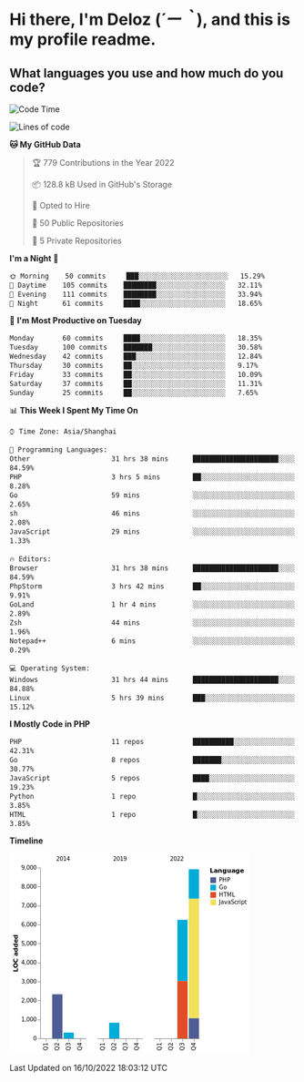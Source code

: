 # **Hi there, I'm Deloz (*´ー｀*), and this is my profile readme.**
<!--  [![Profile views](https://gpvc.arturio.dev/dank-del)](https://github.com/dank-del) -->
## **What languages you use and how much do you code?**

<!--START_SECTION:waka-->
![Code Time](http://img.shields.io/badge/Code%20Time-37%20hrs%2023%20mins-blue)

![Lines of code](https://img.shields.io/badge/From%20Hello%20World%20I%27ve%20Written-19%20Thousand%20lines%20of%20code-blue)

**🐱 My GitHub Data** 

> 🏆 779 Contributions in the Year 2022
 > 
> 📦 128.8 kB Used in GitHub's Storage 
 > 
> 💼 Opted to Hire
 > 
> 📜 50 Public Repositories 
 > 
> 🔑 5 Private Repositories  
 > 
**I'm a Night 🦉** 

```text
🌞 Morning    50 commits     ███░░░░░░░░░░░░░░░░░░░░░░   15.29% 
🌆 Daytime    105 commits    ████████░░░░░░░░░░░░░░░░░   32.11% 
🌃 Evening    111 commits    ████████░░░░░░░░░░░░░░░░░   33.94% 
🌙 Night      61 commits     ████░░░░░░░░░░░░░░░░░░░░░   18.65%

```
📅 **I'm Most Productive on Tuesday** 

```text
Monday       60 commits     ████░░░░░░░░░░░░░░░░░░░░░   18.35% 
Tuesday      100 commits    ███████░░░░░░░░░░░░░░░░░░   30.58% 
Wednesday    42 commits     ███░░░░░░░░░░░░░░░░░░░░░░   12.84% 
Thursday     30 commits     ██░░░░░░░░░░░░░░░░░░░░░░░   9.17% 
Friday       33 commits     ██░░░░░░░░░░░░░░░░░░░░░░░   10.09% 
Saturday     37 commits     ██░░░░░░░░░░░░░░░░░░░░░░░   11.31% 
Sunday       25 commits     ██░░░░░░░░░░░░░░░░░░░░░░░   7.65%

```


📊 **This Week I Spent My Time On** 

```text
⌚︎ Time Zone: Asia/Shanghai

💬 Programming Languages: 
Other                    31 hrs 38 mins      █████████████████████░░░░   84.59% 
PHP                      3 hrs 5 mins        ██░░░░░░░░░░░░░░░░░░░░░░░   8.28% 
Go                       59 mins             ░░░░░░░░░░░░░░░░░░░░░░░░░   2.65% 
sh                       46 mins             ░░░░░░░░░░░░░░░░░░░░░░░░░   2.08% 
JavaScript               29 mins             ░░░░░░░░░░░░░░░░░░░░░░░░░   1.33%

🔥 Editors: 
Browser                  31 hrs 38 mins      █████████████████████░░░░   84.59% 
PhpStorm                 3 hrs 42 mins       ██░░░░░░░░░░░░░░░░░░░░░░░   9.91% 
GoLand                   1 hr 4 mins         ░░░░░░░░░░░░░░░░░░░░░░░░░   2.89% 
Zsh                      44 mins             ░░░░░░░░░░░░░░░░░░░░░░░░░   1.96% 
Notepad++                6 mins              ░░░░░░░░░░░░░░░░░░░░░░░░░   0.29%

💻 Operating System: 
Windows                  31 hrs 44 mins      █████████████████████░░░░   84.88% 
Linux                    5 hrs 39 mins       ███░░░░░░░░░░░░░░░░░░░░░░   15.12%

```

**I Mostly Code in PHP** 

```text
PHP                      11 repos            ██████████░░░░░░░░░░░░░░░   42.31% 
Go                       8 repos             ███████░░░░░░░░░░░░░░░░░░   30.77% 
JavaScript               5 repos             ████░░░░░░░░░░░░░░░░░░░░░   19.23% 
Python                   1 repo              █░░░░░░░░░░░░░░░░░░░░░░░░   3.85% 
HTML                     1 repo              █░░░░░░░░░░░░░░░░░░░░░░░░   3.85%

```


**Timeline**

![Chart not found](https://raw.githubusercontent.com/deloz/deloz/main/charts/bar_graph.png) 


 Last Updated on 16/10/2022 18:03:12 UTC
<!--END_SECTION:waka-->
